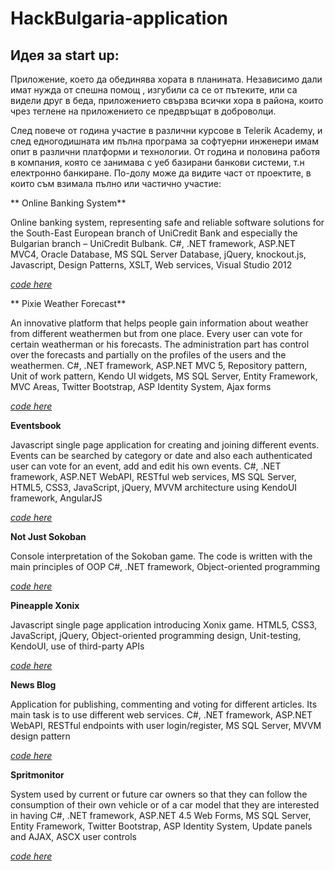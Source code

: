 # HackBulgaria-application

## Идея за start up:
Приложение, което да обединява хората в планината. Независимо дали имат нужда от спешна помощ , изгубили са се от пътеките, или са видели друг в беда, приложението свързва всички хора в района, които чрез теглене на приложението се предвръщат в доброволци.

След повече от година участие в различни курсове в Telerik Academy, и след едногодишната им пълна програма за софтуерни инженери имам опит в различни платформи и технологии. От година и половина работя в компания, която се занимава с уеб базирани банкови системи, т.н електронно банкиране. По-долу може да видите част от проектите, в които съм взимала пълно или частично участие:

** Online Banking System**

Online banking system, representing safe and reliable software solutions for the South-East European branch of UniCredit Bank and especially the Bulgarian branch – UniCredit Bulbank.
C#, .NET framework, ASP.NET MVC4, Oracle Database, MS SQL Server Database, jQuery, knockout.js, Javascript, Design Patterns, XSLT, Web services, Visual Studio 2012

*[code here](http://www.unicreditbulbank.bg/en/index.htm)*

** Pixie Weather Forecast**

An innovative platform that helps people gain information about weather from different weathermen but from one place. Every user can vote for certain weatherman or his forecasts. The administration part has control over the forecasts and partially on the profiles of the users and the weathermen.
C#, .NET framework, ASP.NET MVC 5, Repository pattern, Unit of work pattern, Kendo UI widgets, MS SQL Server, Entity Framework, MVC Areas, Twitter Bootstrap, ASP Identity System, Ajax forms

*[code here](https://pixiesweatherforecast.codeplex.com/)*

**Eventsbook**

Javascript single page application for creating and joining different events. Events can be searched by category or date and also each authenticated user can vote for an event, add and edit his own events.
C#, .NET framework, ASP.NET WebAPI, RESTful web services, MS SQL Server, HTML5, CSS3, JavaScript, jQuery, MVVM architecture using KendoUI framework, AngularJS

*[code here](http://poloniumeventsbook.apphb.com)*

**Not Just Sokoban**

Console interpretation of the Sokoban game. The code is written with the main principles of OOP
C#, .NET framework, Object-oriented programming

*[code here](https://sokobanoop.codeplex.com/)*

**Pineapple Xonix**

Javascript single page application introducing Xonix game.
HTML5, CSS3, JavaScript, jQuery, Object-oriented programming design, Unit-testing, KendoUI, use of third-party APIs

*[code here](http://code.google.com/p/pineappleteam/)*

**News Blog**

Application for publishing, commenting and voting for different articles. Its main task is to use different web services.
C#, .NET framework, ASP.NET WebAPI, RESTful endpoints with user login/register, MS SQL Server, MVVM design pattern

*[code here](https://github.com/alexisss/NewsBlogWebApi)*

**Spritmonitor**

System used by current or future car owners so that they can follow the consumption of their own vehicle or of a car model that they are interested in having
C#, .NET framework, ASP.NET 4.5 Web Forms, MS SQL Server, Entity Framework, Twitter Bootstrap, ASP Identity System, Update panels and AJAX, ASCX user controls

*[code here](https://github.com/alexisss/SpritMonitor-ASP.NET-Web-Forms)*



